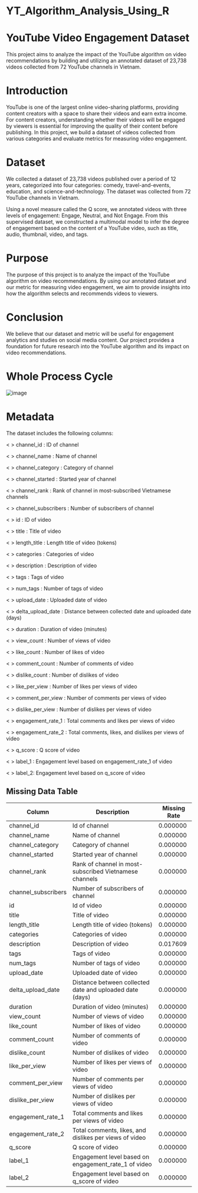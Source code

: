 # YT_Algorithm_Analysis_Using_R





# YouTube Video Engagement Dataset

This project aims to analyze the impact of the YouTube algorithm on video recommendations by building and utilizing an annotated dataset of 23,738 videos collected from 72 YouTube channels in Vietnam.

# Introduction

YouTube is one of the largest online video-sharing platforms, providing content creators with a space to share their videos and earn extra income. For content creators, understanding whether their videos will be engaged by viewers is essential for improving the quality of their content before publishing. In this project, we build a dataset of videos collected from various categories and evaluate metrics for measuring video engagement.

# Dataset

We collected a dataset of 23,738 videos published over a period of 12 years, categorized into four categories: comedy, travel-and-events, education, and science-and-technology. The dataset was collected from 72 YouTube channels in Vietnam.

Using a novel measure called the Q score, we annotated videos with three levels of engagement: Engage, Neutral, and Not Engage. From this supervised dataset, we constructed a multimodal model to infer the degree of engagement based on the content of a YouTube video, such as title, audio, thumbnail, video, and tags.

# Purpose

The purpose of this project is to analyze the impact of the YouTube algorithm on video recommendations. By using our annotated dataset and our metric for measuring video engagement, we aim to provide insights into how the algorithm selects and recommends videos to viewers.

# Conclusion

We believe that our dataset and metric will be useful for engagement analytics and studies on social media content. Our project provides a foundation for future research into the YouTube algorithm and its impact on video recommendations.



# Whole Process Cycle
![image](https://user-images.githubusercontent.com/129526047/230568863-fbc6df26-ffb8-4d5d-8865-3e520d4293b6.png)


# Metadata
The dataset includes the following columns:

< > channel_id : ID of channel

< > channel_name : Name of channel

< > channel_category : Category of channel

< > channel_started : Started year of channel

< > channel_rank : Rank of channel in most-subscribed Vietnamese channels

< > channel_subscribers : Number of subscribers of channel

< > id : ID of video

< > title : Title of video

< > length_title : Length title of video (tokens)

< > categories : Categories of video

< > description : Description of video

< > tags : Tags of video

< > num_tags : Number of tags of video

< > upload_date : Uploaded date of video

< > delta_upload_date : Distance between collected date and uploaded date (days)

< > duration : Duration of video (minutes)

< > view_count : Number of views of video

< > like_count : Number of likes of video

< > comment_count : Number of comments of video

< > dislike_count : Number of dislikes of video

< > like_per_view : Number of likes per views of video

< > comment_per_view : Number of comments per views of video

< > dislike_per_view : Number of dislikes per views of video

< > engagement_rate_1 : Total comments and likes per views of video

< > engagement_rate_2 : Total comments, likes, and dislikes per views of video

< > q_score : Q score of video

< > label_1 : Engagement level based on engagement_rate_1 of video

< > label_2: Engagement level based on q_score of video


## Missing Data Table

| Column | Description | Missing Rate |
| ------ | ----------- | ------------ |
| channel_id | Id of channel | 0.000000 |
| channel_name | Name of channel | 0.000000 |
| channel_category | Category of channel | 0.000000 |
| channel_started | Started year of channel | 0.000000 |
| channel_rank | Rank of channel in most-subscribed Vietnamese channels | 0.000000 |
| channel_subscribers | Number of subscribers of channel | 0.000000 |
| id | Id of video | 0.000000 |
| title | Title of video | 0.000000 |
| length_title | Length title of video (tokens) | 0.000000 |
| categories | Categories of video | 0.000000 |
| description | Description of video | 0.017609 |
| tags | Tags of video | 0.000000 |
| num_tags | Number of tags of video | 0.000000 |
| upload_date | Uploaded date of video | 0.000000 |
| delta_upload_date | Distance between collected date and uploaded date (days) | 0.000000 |
| duration | Duration of video (minutes) | 0.000000 |
| view_count | Number of views of video | 0.000000 |
| like_count | Number of likes of video | 0.000000 |
| comment_count | Number of comments of video | 0.000000 |
| dislike_count | Number of dislikes of video | 0.000000 |
| like_per_view | Number of likes per views of video | 0.000000 |
| comment_per_view | Number of comments per views of video | 0.000000 |
| dislike_per_view | Number of dislikes per views of video | 0.000000 |
| engagement_rate_1 | Total comments and likes per views of video | 0.000000 |
| engagement_rate_2 | Total comments, likes, and dislikes per views of video | 0.000000 |
| q_score | Q score of video | 0.000000 |
| label_1 | Engagement level based on engagement_rate_1 of video | 0.000000 |
| label_2 | Engagement level based on q_score of video | 0.000000 |

